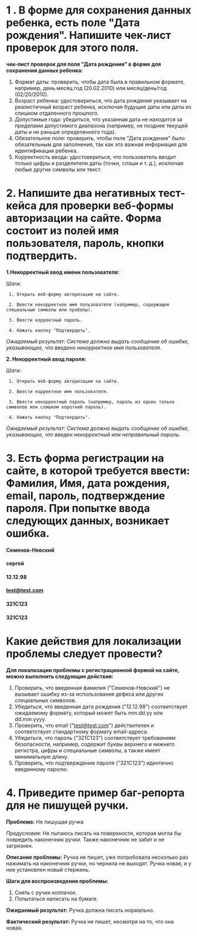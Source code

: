 # 1 . В форме для сохранения данных ребенка, есть поле "Дата рождения". Напишите чек-лист проверок для этого поля.

**чек-лист проверок для поля "Дата рождения" в форме для сохранения данных ребенка:**

1. Формат даты: проверить, чтобы дата была в правильном формате, например, день.месяц.год (20.02.2010) или месяц/день/год (02/20/2010).
2. Возраст ребенка: удостовериться, что дата рождения указывает на реалистичный возраст ребенка, исключая будущие даты или даты из слишком отдаленного прошлого.
3. Допустимые года: убедиться, что указанная дата не находится за пределами допустимого диапазона (например, не позднее текущей даты и не раньше определенного года).
4. Обязательное поле: проверить, чтобы поле "Дата рождения" было обязательным для заполнения, так как это важная информация для идентификации ребенка.
5. Корректность ввода: удостовериться, что пользователь вводит только цифры и разделители даты (точки, слэши и т. д.), исключая любые другие символы или текст.


# 2. Напишите два негативных тест-кейса для проверки веб-формы авторизации на сайте. Форма состоит из полей имя пользователя, пароль, кнопки подтвердить.


**1.Некорректный ввод имени пользователя:**

*Шаги:*

     1. Открыть веб-форму авторизации на сайте.
     
     2. Ввести некорректное имя пользователя (например, содержащее специальные символы или пробелы).
     
     3. Ввести корректный пароль.
     
     4. Нажать кнопку "Подтвердить".
     
*Ожидаемый результат: Система должна выдать сообщение об ошибке, указывающее, что введено некорректное имя пользователя.*

**2. Некорректный ввод пароля:**

  *Шаги:*
  
     1. Открыть веб-форму авторизации на сайте.
     
     2. Ввести корректное имя пользователя.
     
     3. Ввести некорректный пароль (например, пароль из одних только символов или слишком короткий пароль).
     
     4. Нажать кнопку "Подтвердить".
     
  *Ожидаемый результат: Система должна выдать сообщение об ошибке, указывающее, что введен некорректный или неправильный пароль.*

# 3. Есть форма регистрации на сайте, в которой требуется ввести: Фамилия, Имя, дата рождения, email, пароль, подтверждение пароля. При попытке ввода следующих данных, возникает ошибка.

#### Семенов-Невский
#### сергей
#### 12.12.98
#### test@test.com
#### 321C123
#### 321С123

# Какие действия для локализации проблемы следует провести?


**Для локализации проблемы с регистрационной формой на сайте, можно  выполнить следующие действия:**


1. Проверить, что введенная фамилия ("Семенов-Невский") не вызывает ошибку из-за использования дефиса или других специальных символов. 
2. Убедиться, что введенная дата рождения ("12.12.98") соответствует ожидаемому формату, который может быть mm.dd.yy или dd.mm.yyyy.
3. Проверить, что email ("test@test.com") действителен и соответствует стандартному формату email-адреса.
4. Убедиться, что пароль ("321C123") соответствует требованиям безопасности, например, содержит буквы верхнего и нижнего регистра, цифры и специальные символы, а также имеет минимальную длину.
5. Проверить, что подтверждение пароля ("321C123") идентично введенному паролю.


# 4. Приведите пример баг-репорта для не пишущей ручки.


**Проблема:**  Не пишущая ручка

*Предусловия:*
Не пытаюсь писать на поверхности, которая могла бы повредить наконечник ручки. Также  наконечник не забит и не загрязнен.


**Описание проблемы:**
Ручка не пишет,  уже попробовала несколько раз нажимать на наконечник ручки, но чернила не выходят. Ручка новая, и у нее установлен новый стержень.

**Шаги для воспроизведения проблемы:**
1. Снять с ручки колпачок.
2. Попытаться написать на бумаге.

**Ожидаемый результат:**
Ручка должна писать нормально.

**Фактический результат:**
Ручка не пишет, несмотря на то, что она новая.
